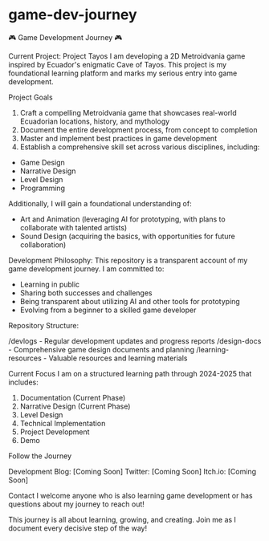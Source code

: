# game-dev-journey
🎮 Game Development Journey 🎮

Current Project: Project Tayos
I am developing a 2D Metroidvania game inspired by Ecuador's enigmatic Cave of Tayos. This project is my foundational learning platform and marks my serious entry into game development.

Project Goals

1. Craft a compelling Metroidvania game that showcases real-world Ecuadorian locations, history, and mythology
2. Document the entire development process, from concept to completion
3. Master and implement best practices in game development
4. Establish a comprehensive skill set across various disciplines, including:

- Game Design
- Narrative Design
- Level Design
- Programming

Additionally, I will gain a foundational understanding of:

- Art and Animation (leveraging AI for prototyping, with plans to collaborate with talented artists)
- Sound Design (acquiring the basics, with opportunities for future collaboration)

Development Philosophy:
This repository is a transparent account of my game development journey. I am committed to:

- Learning in public
- Sharing both successes and challenges
- Being transparent about utilizing AI and other tools for prototyping
- Evolving from a beginner to a skilled game developer

Repository Structure:

/devlogs - Regular development updates and progress reports
/design-docs - Comprehensive game design documents and planning
/learning-resources - Valuable resources and learning materials

Current Focus
I am on a structured learning path through 2024-2025 that includes:

1. Documentation (Current Phase)
2. Narrative Design (Current Phase)
3. Level Design
4. Technical Implementation
5. Project Development
6. Demo

Follow the Journey

Development Blog: [Coming Soon]
Twitter: [Coming Soon]
Itch.io: [Coming Soon]

Contact
I welcome anyone who is also learning game development or has questions about my journey to reach out!

This journey is all about learning, growing, and creating. Join me as I document every decisive step of the way!
